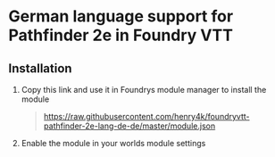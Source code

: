 # German language support for Pathfinder 2e in Foundry VTT

## Installation

1. Copy this link and use it in Foundrys module manager to install the module
    > https://raw.githubusercontent.com/henry4k/foundryvtt-pathfinder-2e-lang-de-de/master/module.json
2. Enable the module in your worlds module settings
